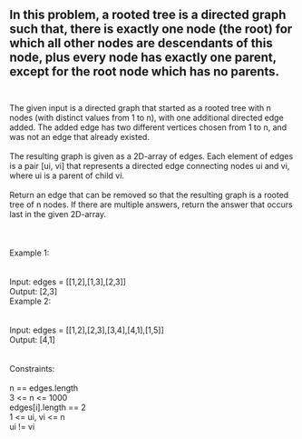 ## In this problem, a rooted tree is a directed graph such that, there is exactly one node (the root) for which all other nodes are descendants of this node, plus every node has exactly one parent, except for the root node which has no parents. <br> <br> 
The given input is a directed graph that started as a rooted tree with n nodes (with distinct values from 1 to n), with one additional directed edge added. The added edge has two different vertices chosen from 1 to n, and was not an edge that already existed. <br> <br> 
The resulting graph is given as a 2D-array of edges. Each element of edges is a pair [ui, vi] that represents a directed edge connecting nodes ui and vi, where ui is a parent of child vi. <br> <br> 
Return an edge that can be removed so that the resulting graph is a rooted tree of n nodes. If there are multiple answers, return the answer that occurs last in the given 2D-array. <br> <br> <br> <br> 
Example 1: <br> <br> <br> 
Input: edges = [[1,2],[1,3],[2,3]] <br> 
Output: [2,3] <br> 
Example 2: <br> <br> <br> 
Input: edges = [[1,2],[2,3],[3,4],[4,1],[1,5]] <br> 
Output: [4,1] <br> <br> <br> 
Constraints: <br> <br> 
n == edges.length <br> 
3 <= n <= 1000 <br> 
edges[i].length == 2 <br> 
1 <= ui, vi <= n <br> 
ui != vi <br> 
